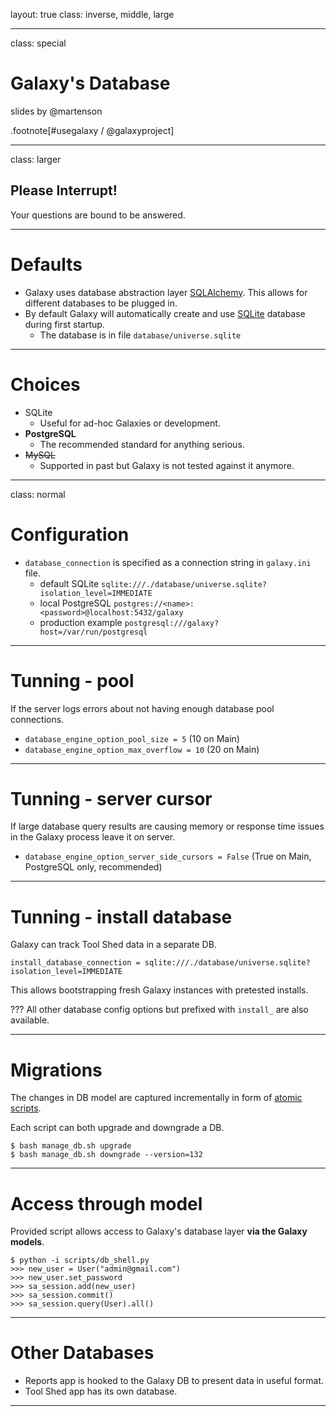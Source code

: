 layout: true
class: inverse, middle, large

---
class: special
# Galaxy's Database

slides by @martenson

.footnote[\#usegalaxy / @galaxyproject]

---
class: larger

## Please Interrupt!
Your questions are bound to be answered.

---
# Defaults

* Galaxy uses database abstraction layer [SQLAlchemy](http://www.sqlalchemy.org/). This allows for different databases to be plugged in.
* By default Galaxy will automatically create and use [SQLite](https://sqlite.org/) database during first startup.
  * The database is in file `database/universe.sqlite`

---
# Choices

* SQLite
  * Useful for ad-hoc Galaxies or development.
* **PostgreSQL**
  * The recommended standard for anything serious.
* ~~MySQL~~
  * Supported in past but Galaxy is not tested against it anymore.


---
class: normal
# Configuration

* `database_connection` is specified as a connection string in `galaxy.ini` file.
  * default SQLite `sqlite:///./database/universe.sqlite?isolation_level=IMMEDIATE`
  * local PostgreSQL `postgres://<name>:<password>@localhost:5432/galaxy`
  * production example `postgresql:///galaxy?host=/var/run/postgresql`

---
# Tunning - pool

If the server logs errors about not having enough database pool connections.
* `database_engine_option_pool_size = 5` (10 on Main)
* `database_engine_option_max_overflow = 10` (20 on Main)

---
# Tunning - server cursor

If large database query results are causing memory or response time issues in the Galaxy process leave it on server.
* `database_engine_option_server_side_cursors = False` (True on Main, PostgreSQL only, recommended)

---
# Tunning - install database

Galaxy can track Tool Shed data in a separate DB.

`install_database_connection = sqlite:///./database/universe.sqlite?isolation_level=IMMEDIATE`

This allows bootstrapping fresh Galaxy instances with pretested installs.

???
All other database config options but prefixed with `install_` are also available.

---
# Migrations

The changes in DB model are captured incrementally in form of [atomic scripts](https://github.com/galaxyproject/galaxy/tree/dev/lib/galaxy/model/migrate/versions).

Each script can both upgrade and downgrade a DB.

```shell
$ bash manage_db.sh upgrade
$ bash manage_db.sh downgrade --version=132
```

---
# Access through model

Provided script allows access to Galaxy's database layer **via the Galaxy models**.

```shell
$ python -i scripts/db_shell.py
>>> new_user = User("admin@gmail.com")
>>> new_user.set_password
>>> sa_session.add(new_user)
>>> sa_session.commit()
>>> sa_session.query(User).all()
```

---
# Other Databases

* Reports app is hooked to the Galaxy DB to present data in useful format.
* Tool Shed app has its own database.

---
